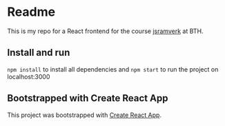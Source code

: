 # Readme
This is my repo for a React frontend for the course [jsramverk](https://jsramverk.se/ 'jsramverk.se') at BTH.

## Install and run
`npm install` to install all dependencies and `npm start` to run the project on localhost:3000

## Bootstrapped with Create React App
This project was bootstrapped with [Create React App](https://github.com/facebook/create-react-app).
